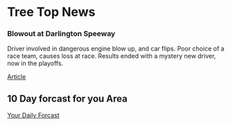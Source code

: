 
<html>
  <body>
      <h1>Tree Top News </h1>
    <h3>Blowout at Darlington Speeway</h3>
      <p> Driver involved in dangerous engine blow up, and car flips. Poor choice of a race team, causes loss at race. Results ended with a mystery new driver, now in the playoffs.</p>
      <a href="Article.html">Article</a>
    <h2>10 Day forcast for you Area</h2>
    <a href="https://weather.com/weather/tenday/l/4b807770f7a9a68ab3236c14beec03d4f8471b97c32e6e9e972a36533e58559b"target="_blank">Your Daily Forcast</a>
  </body>
</html>
